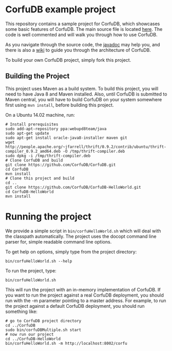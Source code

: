 # CorfuDB example project

This repository contains a sample project for CorfuDB, which showcases some basic features of CorfuDB.
The main source file is located [here](src/main/java/org/corfudb/example/CorfuHelloWorld.java). The code
is well commented and will walk you through how to use CorfuDB.

As you navigate through the source code, the [javadoc](http://corfudb.github.io/CorfuDB/javadoc/) may
help you, and there is also a [wiki](https://github.com/CorfuDB/CorfuDB/wiki) to guide you through
the architecture of CorfuDB.

To build your own CorfuDB project, simply fork this project.

## Building the Project

This project uses Maven as a build system. To build this project, you will need to have Java 8 and Maven installed.
Also, until CorfuDB is submitted to Maven central, you will have to build CorfuDB on your system somewhere first
using ```mvn install```, before building this project.

On a Ubuntu 14.02 machine, run:
```
# Install prerequisites
sudo add-apt-repository ppa:webupd8team/java
sudo apt-get update
sudo apt-get install oracle-java8-installer maven git
wget http://people.apache.org/~jfarrell/thrift/0.9.2/contrib/ubuntu/thrift-compiler_0.9.2_amd64.deb -O /tmp/thrift-compiler.deb
sudo dpkg -i /tmp/thrift-compiler.deb
# Clone CorfuDB and build
git clone https://github.com/CorfuDB/CorfuDB.git
cd CorfuDB
mvn install
# Clone this project and build
cd ..
git clone https://github.com/CorfuDB/CorfuDB-HelloWorld.git
cd CorfuDB-HelloWorld
mvn install
```

# Running the project

We provide a simple script in ```bin/corfuHelloWorld.sh``` which will deal with the classpath automatically.
The project uses the docopt command line parser for, simple readable command line options.

To get help on options, simply type from the project directory:
```
bin/corfuHelloWorld.sh --help
```

To run the project, type:
```
bin/corfuHelloWorld.sh
```

This will run the project with an in-memory implementation of CorfuDB.
If you want to run the project against a real CorfuDB deployment, you should run with the -m parameter
pointing to a master address.
For example, to run the project against a default CorfuDB deployment, you should run something like:
```
# go to CorfuDB project directory
cd ../CorfuDB
sudo bin/corfuDBMultiple.sh start
# now run our project
cd ../CorfuDB-HelloWorld
bin/corfuHelloWorld.sh -m http://localhost:8002/corfu

